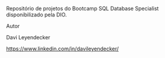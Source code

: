 Repositório de projetos do Bootcamp SQL Database Specialist disponibilizado pela DIO.

Autor

Davi Leyendecker

https://www.linkedin.com/in/davileyendecker/
